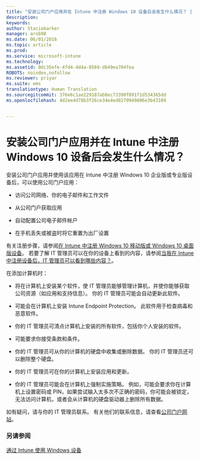 ```yaml
---
title: "安装公司门户应用并在 Intune 中注册 Windows 10 设备后会发生什么情况？ | Microsoft Intune"
description: 
keywords: 
author: Staciebarker
manager: arob98
ms.date: 06/01/2016
ms.topic: article
ms.prod: 
ms.service: microsoft-intune
ms.technology: 
ms.assetid: 0dc35efe-4fd4-4d4a-8569-d649ea704fea
ROBOTS: noindex,nofollow
ms.reviewer: priyar
ms.suite: ems
translationtype: Human Translation
ms.sourcegitcommit: 376e6c1ae229187ab8ec73390f091f1d534365dd
ms.openlocfilehash: 4d2ee4d78b3f26ce34e4ed8270949806e3b43109


---
```



# 安装公司门户应用并在 Intune 中注册 Windows 10 设备后会发生什么情况？

安装公司门户应用并使用该应用在 Intune 中注册 Windows 10 企业版或专业版设备后，可以使用公司门户应用：

-   访问公司网络、你的电子邮件和工作文件

-   从公司门户获取应用

-   自动配置公司电子邮件帐户

-   在手机丢失或被盗时将它重置为出厂设置

有关注册步骤，请参阅[在 Intune 中注册 Windows 10 移动版或 Windows 10 桌面版设备](enroll-your-w10-phone-or-w10-pc-windows.md)。 若要了解 IT 管理员可以在你的设备上看到的内容，请参阅[当我在 Intune 中注册设备后，IT 管理员可以看到哪些内容？](what-can-your-it-administrator-see-when-you-enroll-your-device-in-intune-windows.md)。

在添加计算机时：

-   将在计算机上安装某个软件，使 IT 管理员能够管理计算机，并使你能够获取公司资源（如应用和支持信息）。 你的 IT 管理员可能会自动更新此软件。

-   可能会在计算机上安装 Intune Endpoint Protection。 此软件用于检查病毒和恶意软件。

-   你的 IT 管理员可清点计算机上安装的所有软件，包括你个人安装的软件。

-   可能要求你接受条款和条件。

-   你的 IT 管理员可从你的计算机的硬盘中收集或删除数据。 你的 IT 管理员还可以删除整个硬盘。

-   你的 IT 管理员可在你的计算机上安装应用和更新。

-   你的 IT 管理员可能会在计算机上强制实施策略。 例如，可能会要求你在计算机上设置密码或 PIN，如果尝试输入太多次不正确的密码，你可能会被锁定，无法访问计算机，或者会从计算机的硬盘驱动器上删除所有数据。

如有疑问，请与你的 IT 管理员联系。 有关他们的联系信息，请查看[公司门户网站](http://portal.manage.microsoft.com)。

### 另请参阅
[通过 Intune 使用 Windows 设备](using-your-windows-device-with-intune.md)



<!--HONumber=Jul16_HO3-->


